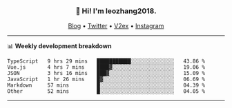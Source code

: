 <h3 align="center">👋 Hi! I'm leozhang2018.</h3>
<p align="center">
  <a href="https://leozhang2018.me">Blog</a> •
  <a href="https://twitter.com/leozhang2018">Twitter</a> •
  <a href="https://www.v2ex.com/member/leozhang">V2ex</a> •
  <a href="https://www.instagram.com/leozhanghere">Instagram</a>
</p>

-------

📊 **Weekly development breakdown**
<!--START_SECTION:waka-->

```text
TypeScript   9 hrs 29 mins   ███████████░░░░░░░░░░░░░░   43.86 %
Vue.js       4 hrs 7 mins    ████▓░░░░░░░░░░░░░░░░░░░░   19.06 %
JSON         3 hrs 16 mins   ███▓░░░░░░░░░░░░░░░░░░░░░   15.09 %
JavaScript   1 hr 26 mins    █▓░░░░░░░░░░░░░░░░░░░░░░░   06.69 %
Markdown     57 mins         █░░░░░░░░░░░░░░░░░░░░░░░░   04.39 %
Other        52 mins         █░░░░░░░░░░░░░░░░░░░░░░░░   04.05 %
```

<!--END_SECTION:waka-->
-------
